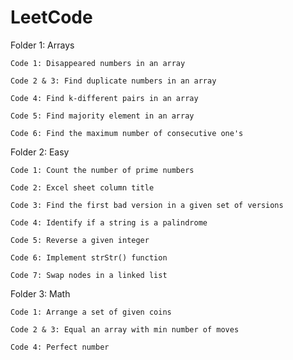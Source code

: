 # LeetCode

Folder 1: Arrays

    Code 1: Disappeared numbers in an array

    Code 2 & 3: Find duplicate numbers in an array

    Code 4: Find k-different pairs in an array
    
    Code 5: Find majority element in an array
    
    Code 6: Find the maximum number of consecutive one's

Folder 2: Easy
    
    Code 1: Count the number of prime numbers
    
    Code 2: Excel sheet column title
    
    Code 3: Find the first bad version in a given set of versions
    
    Code 4: Identify if a string is a palindrome
    
    Code 5: Reverse a given integer
    
    Code 6: Implement strStr() function
    
    Code 7: Swap nodes in a linked list

Folder 3: Math

    Code 1: Arrange a set of given coins
    
    Code 2 & 3: Equal an array with min number of moves
    
    Code 4: Perfect number
